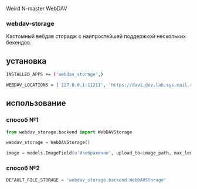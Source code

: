 Weird N-master WebDAV

### webdav-storage

Кастомный вебдав сторадж с наипростейшей поддержкой нескольких бекендов.

## установка

```bash
INSTALLED_APPS += ('webdav_storage',)

WEBDAV_LOCATIONS = ['127.0.0.1:11211', 'https://dav1.dev.lab.sys.mail.ru/webdav/']
```

## использование

### способ №1

```python
from webdav_storage.backend import WebDAVStorage

webdav_storage = WebDAVStorage()

image = models.ImageField(u'Изображение', upload_to=image_path, max_length=255, storage=webdav_storage)
```

### способ №2
```python
DEFAULT_FILE_STORAGE = 'webdav_storage.backend.WebDAVStorage'
```

